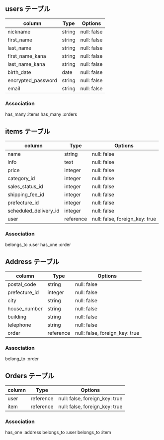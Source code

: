 
## users テーブル
| column             | Type   | Options     | 
| ------------------ | ------ | ----------- |
| nickname           | string | null: false |
| first_name         | string | null: false |
| last_name          | string | null: false |
| first_name_kana    | string | null: false |
| last_name_kana     | string | null: false |
| birth_date         | date   | null: false |
| encrypted_password | string | null: false |
| email              | string | null: false |

### Association
has_many :items
has_many :orders

## items テーブル
| column                | Type      | Options                        |
| --------------------- | --------- | ------------------------------ |
| name                  | string    | null: false                    |
| info                  | text      | null: false                    |
| price	                | integer   | null: false                    |
| category_id           | integer   | null: false                    |
| sales_status_id       | integer   | null: false                    |
| shipping_fee_id       | integer   | null: false                    |
| prefecture_id         | integer   | null: false                    |
| scheduled_delivery_id | integer   | null: false                    |
| user                  | reference | null: false, foreign_key: true |

### Association
belongs_to :user
has_one :order

## Address テーブル
| column        | Type      | Options                        |
| ------------- | --------- | ------------------------------ |
| postal_code   | string    | null: false                    |
| prefecture_id | integer   | null: false                    |
| city          | string    | null: false                    |
| house_number  | string    | null: false                    |
| building      | string    | null: false                    |
| telephone     | string    | null: false                    |
| order         | reference | null: false, foreign_key: true |

### Association
belong_to :order

## Orders テーブル
| column | Type      | Options                        |
| ------ | --------- | ------------------------------ |
| user   | reference | null: false, foreign_key: true |
| item   | reference | null: false, foreign_key: true |

### Association
has_one :address
belongs_to :user
belongs_to :item